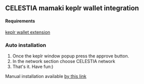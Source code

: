 <script src="./celestia.js"></script>
## CELESTIA mamaki keplr wallet integration

#### Requirements 
[keplr wallet extension](https://google.com)

### Auto installation
1) Once the keplr window popup press the approve button.  
2) In the network section choose CELESTIA network  
3) That's it. Have fun:)  

Manual installation available [by this link](https://github.com/goooodnes/Celestia_ext)
